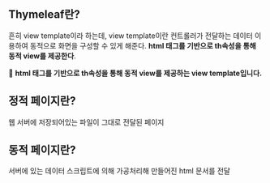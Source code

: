 ## Thymeleaf란?

흔히 view template이라 하는데, view template이란 컨트롤러가 전달하는 데이터 이용하여 동적으로 화면을 구성할 수 있게 해준다. **html 태그를 기반으로 th속성을 통해 동적 view를 제공한다**. 

📢 **html 태그를 기반으로 th속성을 통해 동적 view를 제공하는 view template입니다.**

## 정적 페이지란?

웹 서버에 저장되어있는 파일이 그대로 전달된 페이지

## 동적 페이지란?

서버에 있는 데이터 스크립트에 의해 가공처리해 만들어진 html 문서를 전달
